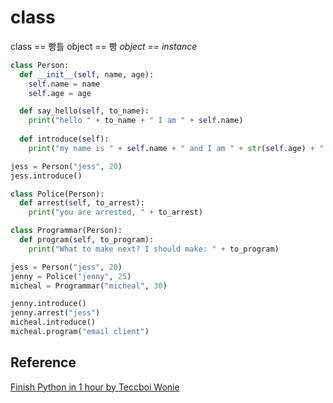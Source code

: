 # class

class == 빵틀
object == 빵 
*object == instance*

```py
class Person:
  def __init__(self, name, age):
    self.name = name
    self.age = age

  def say_hello(self, to_name):
    print("hello " + to_name + " I am " + self.name)
  
  def introduce(self):
    print("my name is " + self.name + " and I am " + str(self.age) + " age")

jess = Person("jess", 20)
jess.introduce()

class Police(Person):
  def arrest(self, to_arrest):
    print("you are arrested, " + to_arrest)

class Programmar(Person):
  def program(self, to_program):
    print("What to make next? I should make: " + to_program)

jess = Person("jess", 20)
jenny = Police("jenny", 25)
micheal = Programmar("micheal", 30)

jenny.introduce()
jenny.arrest("jess")
micheal.introduce()
micheal.program("email client")
```

## Reference
[Finish Python in 1 hour by Teccboi Wonie](https://www.youtube.com/watch?v=M6kQTpIqpLs&t=4589s&ab_channel=TeccboiWonie)